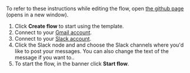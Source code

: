 To refer to these instructions while editing the flow, open [the github page](https://github.com/ot4i/app-connect-templates/blob/main/resources/markdown/Post%20Slack%20message%20for%20new%20Gmail%20message_instructions.md) (opens in a new window).

1. Click **Create flow** to start using the template.
1. Connect to your [Gmail account](https://ibm.biz/aasgmail).
1. Connect to your [Slack account](https://ibm.biz/aasslack).
1. Click the Slack node and and choose the Slack channels where you'd like to post your messages.  You can also change the text of the message if you want to..
1. To start the flow, in the banner click **Start flow**.
